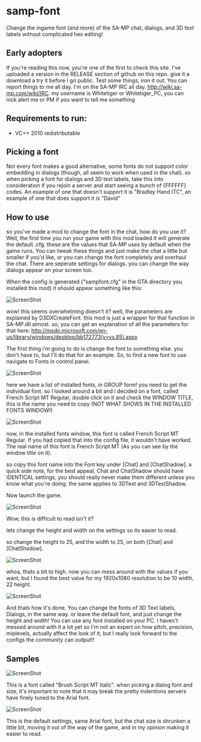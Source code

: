 samp-font
=========

Change the ingame font (and more) of the SA-MP chat, dialogs, and 3D text labels without complicated hex editing!

Early adopters
----------
If you're reading this now, you're one of the first to check this site. I've uploaded a version in the RELEASE section of github on this repo. give it a download a try it before I go public. Test some things, iron it out. You can report things to me all day. I'm on the SA-MP IRC all day. http://wiki.sa-mp.com/wiki/IRC. my username is Whitetiger or Whitetiger_PC, you can nick alert me or PM if you want to tell me something

Requirements to run:
----------

- VC++ 2010 redistributable

Picking a font
----------

Not every font makes a good alternative, some fonts do not support color embedding in dialogs (though, all seem to work when used in the chat). so when picking a font for dialogs and 3D text labels, take this into consideration if you rejoin a server and start seeing a bunch of {FFFFFF} codes. An example of one that doesn't support it is "Bradley Hand ITC", an example of one that does support it is "David"

How to use
----------
so you've made a mod to change the font in the chat, how do you use it? Well, the first time you run your game with this mod loaded it will generate the default .cfg. these are the values that SA-MP uses by default when the game runs. You can tweak these things and just make the chat a little but smaller if you'd like, or you can change the font completely and overhaul the chat. There are seperate settings for dialogs. you can change the way dialogs appear on your screen too.

When the config is generated ("sampfont.cfg" in the GTA directory you installed this mod) it should appear something like this:

![ScreenShot](https://sixtytiger.com/tiger/random/default_cfg.png)

wow! this seems overwhelming doesn't it? well, the parameters are explained by D3DXCreateFont. this mod is just a wrapper for that function in SA-MP.dll almost. so, you can get an explanation of all the parameters for that here: http://msdn.microsoft.com/en-us/library/windows/desktop/bb172773(v=vs.85).aspx

The first thing i'm going to do is change the font to something else. you don't have to, but I'll do that for an example. So, to find a new font to use navigate to Fonts in control panel.

![ScreenShot](https://sixtytiger.com/tiger/random/fontslist.png)

here we have a list of installed fonts, in GROUP form! you need to get the individual font. so I looked around a bit and i decided on a font, called French Script MT Regular, double click on it and check the WINDOW TITLE, this is the name you need to copy (NOT WHAT SHOWS IN THE INSTALLED FONTS WINDOW!)

![ScreenShot](https://sixtytiger.com/tiger/random/myfont.png)

now, in the installed fonts window, this font is called French Script MT Regular. If you had copied that into the config file, it wouldn't have worked. The real name of this font is French Script MT (As you can see by the window title on it).

so copy this font name into the Font key under [Chat] and [ChatShadow]. a quick side note, for the best appeal, Chat and ChatShadow should have IDENTICAL settings, you should really never make them different unless you know what you're doing. the same applies to 3DText and 3DTextShadow.

Now launch the game.

![ScreenShot](https://sixtytiger.com/tiger/random/low_height_width.png)

Wow, this is difficult to read isn't it?

lets change the height and width on the settings so its easier to read.

so change the height to 25, and the width to 25, on both [Chat] and [ChatShadow].

![ScreenShot](https://sixtytiger.com/tiger/random/high_height_width.png)

whoa, thats a bit to high. now you can mess around with the values if you want, but I found the best value for my 1920x1080 resolution to be 10 width, 22 height.

![ScreenShot](https://sixtytiger.com/tiger/random/perfect_height_width.png)

And thats how it's done. You can change the fonts of 3D Text labels, Dialogs, in the same way. or leave the default font, and just change the height and width! You can use any font installed on your PC. I haven't messed around with it a lot yet so I'm not an expert on how pitch, precision, miplevels, actually affect the look of it, but I really look forward to the configs the community can output!!

Samples
----------
![ScreenShot](https://www.sixtytiger.com/tiger/random/dialog_font.png)

This is a font called "Brush Script MT Italic". when picking a dialog font and size, it's important to note that it may break the pretty indentions servers have finely tuned to the Arial font.

![ScreenShot](https://www.sixtytiger.com/tiger/random/shrink_chat_size.png)

This is the default settings, same Arial font, but the chat size is shrunken a little bit, moving it out of the way of the game, and in my opinion making it easier to read.


